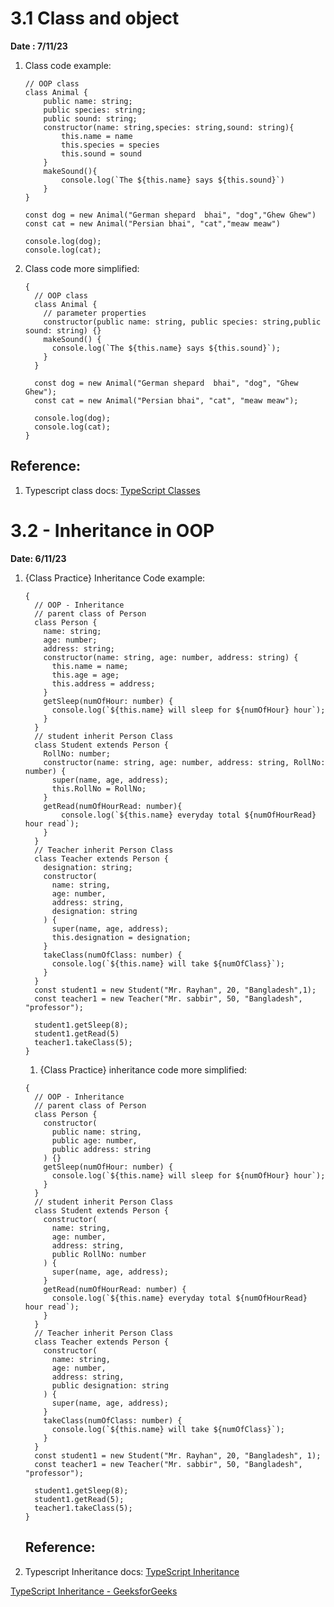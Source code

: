 # 3.1 Class and object

**Date : 7/11/23**

1. Class code example:
    
    ```tsx
    // OOP class
    class Animal {
        public name: string;
        public species: string;
        public sound: string;
        constructor(name: string,species: string,sound: string){
            this.name = name
            this.species = species
            this.sound = sound
        }
        makeSound(){
            console.log(`The ${this.name} says ${this.sound}`)
        }
    }
    
    const dog = new Animal("German shepard  bhai", "dog","Ghew Ghew")
    const cat = new Animal("Persian bhai", "cat","meaw meaw")
    
    console.log(dog);
    console.log(cat);
    ```
    
2. Class code more simplified:
    
    ```tsx
    {
      // OOP class
      class Animal {
        // parameter properties
        constructor(public name: string, public species: string,public sound: string) {}
        makeSound() {
          console.log(`The ${this.name} says ${this.sound}`);
        }
      }
    
      const dog = new Animal("German shepard  bhai", "dog", "Ghew Ghew");
      const cat = new Animal("Persian bhai", "cat", "meaw meaw");
    
      console.log(dog);
      console.log(cat);
    }
    ```
    

## Reference:
1. Typescript class docs:
[TypeScript Classes](https://www.tutorialsteacher.com/typescript/typescript-class)

# 3.2 - Inheritance in OOP

**Date: 6/11/23**

1. {Class Practice} Inheritance Code example:
    
    ```tsx
    {
      // OOP - Inheritance
      // parent class of Person
      class Person {
        name: string;
        age: number;
        address: string;
        constructor(name: string, age: number, address: string) {
          this.name = name;
          this.age = age;
          this.address = address;
        }
        getSleep(numOfHour: number) {
          console.log(`${this.name} will sleep for ${numOfHour} hour`);
        }
      }
      // student inherit Person Class
      class Student extends Person {
        RollNo: number;
        constructor(name: string, age: number, address: string, RollNo: number) {
          super(name, age, address);
          this.RollNo = RollNo;
        }
        getRead(numOfHourRead: number){
            console.log(`${this.name} everyday total ${numOfHourRead} hour read`);
        }
      }
      // Teacher inherit Person Class
      class Teacher extends Person {
        designation: string;
        constructor(
          name: string,
          age: number,
          address: string,
          designation: string
        ) {
          super(name, age, address);
          this.designation = designation;
        }
        takeClass(numOfClass: number) {
          console.log(`${this.name} will take ${numOfClass}`);
        }
      }
      const student1 = new Student("Mr. Rayhan", 20, "Bangladesh",1);
      const teacher1 = new Teacher("Mr. sabbir", 50, "Bangladesh", "professor");
    
      student1.getSleep(8);
      student1.getRead(5)
      teacher1.takeClass(5);
    }
    ```
    
    1. {Class Practice} inheritance code more simplified:
    
    ```tsx
    {
      // OOP - Inheritance
      // parent class of Person
      class Person {
        constructor(
          public name: string,
          public age: number,
          public address: string
        ) {}
        getSleep(numOfHour: number) {
          console.log(`${this.name} will sleep for ${numOfHour} hour`);
        }
      }
      // student inherit Person Class
      class Student extends Person {
        constructor(
          name: string,
          age: number,
          address: string,
          public RollNo: number
        ) {
          super(name, age, address);
        }
        getRead(numOfHourRead: number) {
          console.log(`${this.name} everyday total ${numOfHourRead} hour read`);
        }
      }
      // Teacher inherit Person Class
      class Teacher extends Person {
        constructor(
          name: string,
          age: number,
          address: string,
          public designation: string
        ) {
          super(name, age, address);
        }
        takeClass(numOfClass: number) {
          console.log(`${this.name} will take ${numOfClass}`);
        }
      }
      const student1 = new Student("Mr. Rayhan", 20, "Bangladesh", 1);
      const teacher1 = new Teacher("Mr. sabbir", 50, "Bangladesh", "professor");
    
      student1.getSleep(8);
      student1.getRead(5);
      teacher1.takeClass(5);
    }
    ```
    
    ## Reference:
    
1. Typescript Inheritance docs:
[TypeScript Inheritance](https://www.typescripttutorial.net/typescript-tutorial/typescript-inheritance/)

[TypeScript Inheritance - GeeksforGeeks](https://www.geeksforgeeks.org/typescript-inheritance/)